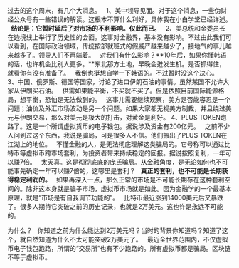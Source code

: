 过去的这个周末，有几个大消息。
 
1、美中领导见面。对于这个消息，一些伪财经公众号有一些错误的解读。这根本不算什么利好，具体我在小白学堂已经详述。
 
**结论是：它暂时延后了对市场的不利影响。仅此而已。**
 
2、美总统和金委员长在边境线上举行了历史性的会面。这事对金融界，基本没有影响。不过由此我们可以看到，在国际政治领域，传统按部就班式的假威严越来越少了，接地气的事儿越来越多了。领导人们不再端着。
 
对我们有什么影响？**10年后，如果你懂韩语的话，也许机会比别人更多。**东北那方土地，早晚会迸发生机。是否抓得住，就看你有没有准备了。
 
我倒也挺想自学一下韩语的。不过暂时没这个决心。
 
3、中国、俄罗斯、德国等国家，讨论了进口伊朗石油的事情。虽然某国不允许大家从伊朗买石油。
 
供需如果能平衡，不买就不买了。但是依照目前国际能源格局，想平衡，恐怕是无法做到的。
 
这事儿需要继续观察，美方是否能容忍是一个问题；油价及外汇市场波动是另一个问题。如果大家都无视美方制裁，并且绕过美元与伊朗交易，那么对美元是极大的打击，对黄金是利好。
4、PLUS TOKEN跑路了。这是一个所谓虚拟货币的电子钱包。据说涉及资金有200亿元。
 
之前不少人问到过这个东西，我说是骗局，可是很多人不信。他们搬出了PLUS TOKEN在江湖上的地位。
 
不懂金融的人，是无法彻底理解这类骗局的。它号称可以通过比特币等虚拟币跨市场套利，为投资者带来持续稳定的回报。据说按照复利，一年可以赚7倍。
 
太天真。这是彻彻底底的庞氏骗局。从金融角度，是无论如何也不可能事先确定一年可以赚7倍的，这哪里是套利？
 
**真正的套利，也不可能是长期获得稳定利润的。**
 
如果再深入一点，那么正常的市场是不可能长期存在这种套利空间的。除非这本身就是骗子市场，虚拟币市场就是如此。因为金融学的一个最基本原理，就是“市场是有自我调节功能的”。
 
比特币最近涨到14000美元后又暴跌了。很多人期待它突破之前的历史记录，也就是2万美元。这也许是永远不可能的。
  
为什么？
 
你知道之前为什么能达到2万美元吗？当时的背景你知道吗？知道了这个，就自然知道为什么不太可能突破2万美元了。
 
最近全世界范围内，不仅虚拟币电子钱包跑路，所谓的“交易所”也有不少跑路的。所有虚拟币都是骗局。区块链不等于虚拟币。